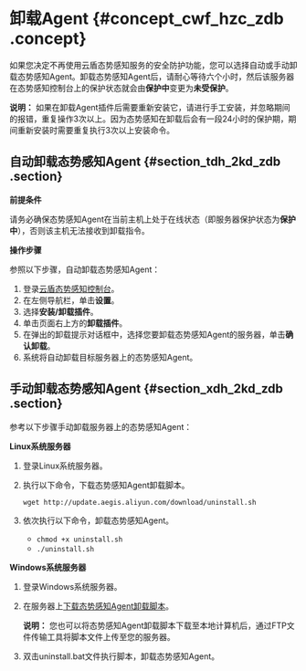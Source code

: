 # 卸载Agent {#concept_cwf_hzc_zdb .concept}

如果您决定不再使用云盾态势感知服务的安全防护功能，您可以选择自动或手动卸载态势感知Agent。卸载态势感知Agent后，请耐心等待六个小时，然后该服务器在态势感知控制台上的保护状态就会由**保护中**变更为**未受保护**。

**说明：** 如果在卸载Agent插件后需要重新安装它，请进行手工安装，并忽略期间的报错，重复操作3次以上。因为态势感知在卸载后会有一段24小时的保护期，期间重新安装时需要重复执行3次以上安装命令。

## 自动卸载态势感知Agent {#section_tdh_2kd_zdb .section}

**前提条件**

请务必确保态势感知Agent在当前主机上处于在线状态（即服务器保护状态为**保护中**），否则该主机无法接收到卸载指令。

**操作步骤**

参照以下步骤，自动卸载态势感知Agent：

1.  登录[云盾态势感知控制台](https://yundun.console.aliyun.com/?p=sas)。
2.  在左侧导航栏，单击**设置**。
3.  选择**安装/卸载插件**。
4.  单击页面右上方的**卸载插件**。
5.  在弹出的卸载提示对话框中，选择您要卸载态势感知Agent的服务器，单击**确认卸载**。
6.  系统将自动卸载目标服务器上的态势感知Agent。

## 手动卸载态势感知Agent {#section_xdh_2kd_zdb .section}

参考以下步骤手动卸载服务器上的态势感知Agent：

**Linux系统服务器**

1.  登录Linux系统服务器。
2.  执行以下命令，下载态势感知Agent卸载脚本。

    ```
    wget http://update.aegis.aliyun.com/download/uninstall.sh
    ```

3.  依次执行以下命令，卸载态势感知Agent。
    -   `chmod +x uninstall.sh`
    -   `./uninstall.sh`

**Windows系统服务器**

1.  登录Windows系统服务器。
2.  在服务器上[下载态势感知Agent卸载脚本](http://update.aegis.aliyun.com/download/uninstall.bat)。

    **说明：** 您也可以将态势感知Agent卸载脚本下载至本地计算机后，通过FTP文件传输工具将脚本文件上传至您的服务器。

3.  双击uninstall.bat文件执行脚本，卸载态势感知Agent。

